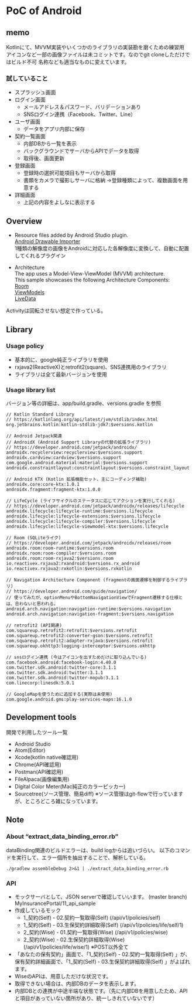 # PoC of Android

## memo
Kotlinにて、MVVM実装やいくつかのライブラリの実装勘を磨くための練習用
アイコンなど一部の画像ファイルは未コミットです。なのでgit cloneしただけではビルド不可
名称なども適当なものに変えています。

### 試していること
- スプラッシュ画面
- ログイン画面
  - メールアドレス＆パスワード、バリデーションあり
  - SNSログイン連携（Facebook、Twitter、Line）
- ユーザ画面
  - データをアプリ内部に保存
- 契約一覧画面
  - 内部DBから一覧を表示
  - バックグラウンドでサーバからAPIでデータを取得
  - 取得後、画面更新
- 登録画面
  - 登録時の選択可能項目もサーバから取得
  - 書類をカメラで撮影しサーバに格納
  →登録種類によって、複数画面を用意する
- 詳細画面
  - 上記の内容をよしなに表示する

## Overview
- Resource files added by Android Studio plugin.  
[Android Drawable Importer](https://plugins.jetbrains.com/plugin/7658-android-drawable-importer)  
1種類の解像度の画像をAndroidに対応した各解像度に変換して、自動に配置してくれるプラグイン

- Architecture  
The app uses a Model-View-ViewModel (MVVM) architecture.  
This sample showcases the following Architecture Components:  
[Room](https://developer.android.com/topic/libraries/architecture/room.html)  
[ViewModels](https://developer.android.com/reference/android/arch/lifecycle/ViewModel.html)  
[LiveData](https://developer.android.com/reference/android/arch/lifecycle/LiveData.html)  

Activityは回転させない想定で作っている。  

## Library
### Usage policy
- 基本的に、google純正ライブラリを使用
- rxjava2(ReactiveX)とretrofit2(square)、SNS連携用のライブラリ
- ライブラリは全て最新バージョンを使用

### Usage library list
バージョン等の詳細は、app/build.gradle、versions.gradle を参照
```
// Kotlin Standard Library
// https://kotlinlang.org/api/latest/jvm/stdlib/index.html
org.jetbrains.kotlin:kotlin-stdlib-jdk7:$versions.kotlin

// Android Jetpack関連
// AndroidX (Android Support Libraryの代替の拡張ライブラリ)
// https://developer.android.com/jetpack/androidx/
androidx.recyclerview:recyclerview:$versions.support
androidx.cardview:cardview:$versions.support
com.google.android.material:material:$versions.support
androidx.constraintlayout:constraintlayout:$versions.constraint_layout

// Android KTX (Kotlin 拡張機能セット、主にコーディング補助)
androidx.core:core-ktx:1.0.1
androidx.fragment:fragment-ktx:1.0.0

// LifeCycle (ライフサイクルのステータスに応じてアクションを実行してくれる)
// https://developer.android.com/jetpack/androidx/releases/lifecycle
androidx.lifecycle:lifecycle-runtime:$versions.lifecycle
androidx.lifecycle:lifecycle-extensions:$versions.lifecycle
androidx.lifecycle:lifecycle-compiler:$versions.lifecycle
androidx.lifecycle:lifecycle-viewmodel-ktx:$versions.lifecycle

// Room (SQLiteライク)
// https://developer.android.com/jetpack/androidx/releases/room
androidx.room:room-runtime:$versions.room
androidx.room:room-compiler:$versions.room
androidx.room:room-rxjava2:$versions.room
io.reactivex.rxjava2:rxandroid:$versions.rx_android
io.reactivex.rxjava2:rxkotlin:$versions.rxkotlin

// Navigation Architecture Component (fragmentの画面遷移を制御するライブラリ)
// https://developer.android.com/guide/navigation/
// 使ってみたが、optionMenuやBottomNavigationViewでFragment遷移する仕様とは、合わないと思われる。
android.arch.navigation:navigation-runtime:$versions.navigation
android.arch.navigation:navigation-fragment:$versions.navigation

// retrofit2 (API関連)
com.squareup.retrofit2:retrofit:$versions.retrofit
com.squareup.retrofit2:converter-gson:$versions.retrofit
com.squareup.retrofit2:adapter-rxjava:$versions.retrofit
com.squareup.okhttp3:logging-interceptor:$versions.okhttp

// snsログイン連携 (今はアイコンを出すためだけに取り込んでいる)
com.facebook.android:facebook-login:4.40.0
com.twitter.sdk.android:twitter-core:3.1.1
com.twitter.sdk.android:twitter:3.1.1
com.twitter.sdk.android:twitter-mopub:3.1.1
com.linecorp:linesdk:5.0.1

// GoogleMapを使うために追加する(実際は未使用)
com.google.android.gms:play-services-maps:16.1.0
```

## Development tools
開発で利用したツール一覧
- Android Studio
- Atom(Editor)
- Xcode(kotlin native確認用)
- Chrome(API確認用)
- Postman(API確認用)
- FileAlpaca(画像編集用)
- Digital Color Meter(Mac純正のカラーピッカー)
- Sourcetree(ソース管理、簡易diff)
  ※ソース管理はgit-flowで行っていますが、ところどころ雑になっています。

## Note
### About “extract_data_binding_error.rb”
dataBinding関連のビルドエラーは、build logからは追いづらい。
以下のコマンドを実行して、エラー個所を抽出することで、解析している。
```
./gradlew assembleDebug 2>&1 | ./extract_data_binding_error.rb
```

### API
- モックサーバとして、JSON serverで確認していいます。
  (master branch) MyInsurancePortal/11_api_sample
- 作成しているモック
  - 1_契約(Self) - 02.契約一覧取得(Self) (/api/v1/policies/self)
  - 1_契約(Self) - 03.生保契約詳細取得(Self) (/api/v1/policies/life/self/1)
  - 2_契約(Wise) - 01.契約一覧取得(Wise) (/api/v1/policies/wise)
  - 2_契約(Wise) - 02.生保契約詳細取得(Wise) (/api/v1/policies/life/wise/1)
    ※POST以外全て
- 「あなたの保有契約」画面で、「1_契約(Self) - 02.契約一覧取得(Self) 」が、
  保有契約詳細画面で、「1_契約(Self) - 03.生保契約詳細取得(Self) 」がよばれます。
- WiseのAPIは、用意しただけな状況です。
- 取得できない場合は、内部DBのデータを表示します。
- 内部DBとの連携が中途半端な状態です。（先に内部DBを用意したため、APIと項目があっていない箇所があり、統一しきれていないです）
